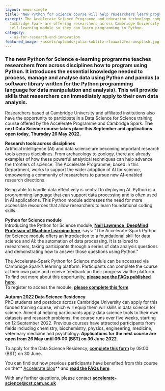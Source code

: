 ```yaml
---
layout: news-single
title: "New Python for Science course will help researchers learn programming skills "
excerpt: The Accelerate Science Programme and education technology company
  Cambridge Spark are offering researchers across Cambridge University a new
  self-learning module so they can learn programming in Python.
category:
  - ai-for-research-and-innovation
featured_image: /assets/uploads/julia-koblitz-rloawxt2fea-unsplash.jpg
---
```

### The new Python for Science e-learning programme teaches researchers from across disciplines how to program using Python. It introduces the essential knowledge needed to process, manage and analyse data using Python and pandas (a software library written for the Python programming language for data manipulation and analysis). This will provide skills that researchers can immediately apply to their own data analysis.

Researchers based at Cambridge University and affiliated institutions also have the opportunity to participate in a Data Science for Science training course offered by the Accelerate Programme and Cambridge Spark. **The next Data Science course takes place this September and applications open today, Thursday 26 May 2022.**

**Research tools across disciplines**\
Artificial intelligence (AI) and data science are becoming important research tools across disciplines. From archaeology to zoology, there are already examples of how these powerful analytical techniques can help advance the frontiers of science. The Accelerate Programme, based in this Department, works to support the wider adoption of AI for science, empowering a community of researchers to pursue new AI-enabled research directions.

Being able to handle data effectively is central to deploying AI. Python is a programming language that can support data processing and is often used in AI applications. This Python module addresses the need for more accessible resources that allow researchers to learn foundational coding skills.

**Python for Science module**\
Introducing the Python for Science module, **[Neil Lawrence, DeepMind Professor of Machine Learning here](https://www.cst.cam.ac.uk/people/ndl21)**, says: "The Accelerate-Spark Python for Science module offers an introduction to a foundational skill for data science and AI: the automation of data processing. It is tailored to researchers, taking participants through a series of data analysis questions and demonstrating how to answer those questions using Python."

The Accelerate-Spark Python for Science module can be accessed via Cambridge Spark’s learning platform. Participants can complete the course at their own pace and receive feedback on their progress via the platform.\
To find out more about this opportunity, **[please see the FAQs published here](https://acceleratescience.github.io/python-for-science-FAQ.html)**.\
To register to access the module, **[please complete this form](https://tinyurl.com/2p8zbdsb)**.

**Autumn 2022 Data Science Residency**\
PhD students and postdocs across Cambridge University can apply for this funded training course, which will equip them will skills in data science for science. Aimed at helping participants apply data science tools to their own datasets and research problems, the course runs over five weeks, starting on 12 September 2022. Previous courses have attracted participants from fields including chemistry, biochemistry, physics, engineering, medicine, veterinary medicine and psychology. **Applications for the next course are open from 26 May until 09:00 (BST) on 30 June 2022.** 

To apply for the Data Science Residency, **[complete this form](https://forms.gle/4pYivt1Bo8n9JBf86)** by 09:00 (BST) on 30 June.

You can find out how previous participants have benefited from this course on the** [Accelerate blog](https://acceleratescience.github.io/blog/)** and **[read the FAQs here](https://www.cst.cam.ac.uk/data-science-residency-faqs)**.

With any further questions, please contact **[accelerate-science@cst.cam.ac.uk](mailto:accelerate-science@cst.cam.ac.uk)**
